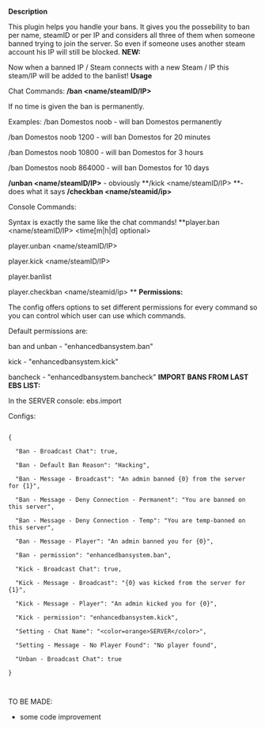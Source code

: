 **Description**

This plugin helps you handle your bans. It gives you the possebility to ban per name, steamID or per IP and considers all three of them when someone banned trying to join the server. So even if someone uses another steam account his IP will still be blocked.
**NEW:**

Now when a banned IP / Steam connects with a new Steam / IP this steam/IP will be added to the banlist!
**Usage**

Chat Commands:
**/ban <name/steamID/IP> <reason optional> <time in seconds optional>**

If no time is given the ban is permanently.

Examples:
/ban Domestos noob - will ban Domestos permanently

/ban Domestos noob 1200 - will ban Domestos for 20 minutes

/ban Domestos noob 10800 - will ban Domestos for 3 hours

/ban Domestos noob 864000 - will ban Domestos for 10 days

**/unban <name/steamID/IP>** - obviously
**/kick <name/steamID/IP> <reason> **- does what it says
**/checkban <name/steamid/ip>**

Console Commands:

Syntax is exactly the same like the chat commands!
**player.ban <name/steamID/IP> <reason> <time[m|h|d] optional>

player.unban <name/steamID/IP>

player.kick <name/steamID/IP>

player.banlist

player.checkban <name/steamid/ip>
**
**Permissions:**

The config offers options to set different permissions for every command so you can control which user can use which commands.

Default permissions are:

ban and unban - "enhancedbansystem.ban"

kick - "enhancedbansystem.kick"

bancheck - "enhancedbansystem.bancheck"
**IMPORT BANS FROM LAST EBS LIST:**

In the SERVER console: ebs.import

Configs:

````

{

  "Ban - Broadcast Chat": true,

  "Ban - Default Ban Reason": "Hacking",

  "Ban - Message - Broadcast": "An admin banned {0} from the server for {1}",

  "Ban - Message - Deny Connection - Permanent": "You are banned on this server",

  "Ban - Message - Deny Connection - Temp": "You are temp-banned on this server",

  "Ban - Message - Player": "An admin banned you for {0}",

  "Ban - permission": "enhancedbansystem.ban",

  "Kick - Broadcast Chat": true,

  "Kick - Message - Broadcast": "{0} was kicked from the server for {1}",

  "Kick - Message - Player": "An admin kicked you for {0}",

  "Kick - permission": "enhancedbansystem.kick",

  "Setting - Chat Name": "<color=orange>SERVER</color>",

  "Setting - Message - No Player Found": "No player found",

  "Unban - Broadcast Chat": true

}

 
````


TO BE MADE:

- some code improvement